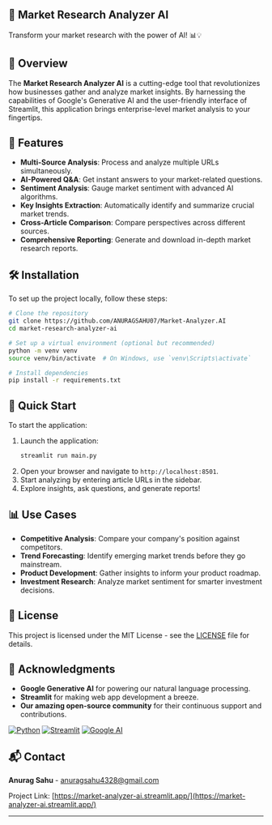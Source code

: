 
## 🚀 Market Research Analyzer AI

Transform your market research with the power of AI! 📊💡

## 🌟 Overview

The **Market Research Analyzer AI** is a cutting-edge tool that revolutionizes how businesses gather and analyze market insights. By harnessing the capabilities of Google's Generative AI and the user-friendly interface of Streamlit, this application brings enterprise-level market analysis to your fingertips.

## 🚀 Features

- **Multi-Source Analysis**: Process and analyze multiple URLs simultaneously.
- **AI-Powered Q&A**: Get instant answers to your market-related questions.
- **Sentiment Analysis**: Gauge market sentiment with advanced AI algorithms.
- **Key Insights Extraction**: Automatically identify and summarize crucial market trends.
- **Cross-Article Comparison**: Compare perspectives across different sources.
- **Comprehensive Reporting**: Generate and download in-depth market research reports.

## 🛠️ Installation

To set up the project locally, follow these steps:

```bash
# Clone the repository
git clone https://github.com/ANURAGSAHU07/Market-Analyzer.AI
cd market-research-analyzer-ai

# Set up a virtual environment (optional but recommended)
python -m venv venv
source venv/bin/activate  # On Windows, use `venv\Scripts\activate`

# Install dependencies
pip install -r requirements.txt

```

## 🚀 Quick Start

To start the application:

1. Launch the application:
   ```bash
   streamlit run main.py
   ```
2. Open your browser and navigate to `http://localhost:8501`.
3. Start analyzing by entering article URLs in the sidebar.
4. Explore insights, ask questions, and generate reports!

## 📊 Use Cases

- **Competitive Analysis**: Compare your company's position against competitors.
- **Trend Forecasting**: Identify emerging market trends before they go mainstream.
- **Product Development**: Gather insights to inform your product roadmap.
- **Investment Research**: Analyze market sentiment for smarter investment decisions.

## 📜 License

This project is licensed under the MIT License - see the [LICENSE](LICENSE) file for details.

## 🙏 Acknowledgments

- **Google Generative AI** for powering our natural language processing.
- **Streamlit** for making web app development a breeze.
- **Our amazing open-source community** for their continuous support and contributions.

[![Python](https://img.shields.io/badge/Python-3.7%2B-blue)](https://www.python.org/downloads/)
[![Streamlit](https://img.shields.io/badge/Streamlit-1.0%2B-FF4B4B)](https://streamlit.io/)
[![Google AI](https://img.shields.io/badge/Google%20AI-Powered-4285F4)](https://ai.google.dev/)

## 📬 Contact

**Anurag Sahu** - [anuragsahu4328@gmail.com](mailto:anuragsahu4328@gmail.com)

Project Link: [https://market-analyzer-ai.streamlit.app/](https://market-analyzer-ai.streamlit.app/)

---
